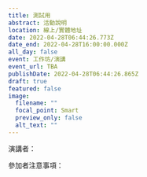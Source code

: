 ```yaml
---
title: 測試用
abstract: 活動說明
location: 線上/實體地址
date: 2022-04-28T06:44:26.773Z
date_end: 2022-04-28T16:00:00.000Z
all_day: false
event: 工作坊/演講
event_url: TBA
publishDate: 2022-04-28T06:44:26.865Z
draft: true
featured: false
image:
  filename: ""
  focal_point: Smart
  preview_only: false
  alt_text: ""
---
```

演講者：

參加者注意事項：